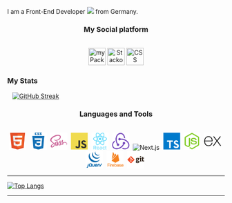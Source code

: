 

I am a Front-End Developer <img src="https://media.giphy.com/media/WUlplcMpOCEmTGBtBW/giphy.gif" width="30"> from Germany.




<div align="center"> 
 <h3> My Social platform</h3>
 <br/>
 <a href="https://www.npmjs.com/~aliho3ein"><img src="https://authy.com/wp-content/uploads/npm-logo.png" title='my Packages' width="40" height="40"/></a>  <a href="https://stackoverflow.com/users/3748304/ali"><img src="https://www.golem.de/2004/147393-227385-227382_rc.jpg" title='Stackoverflow' width="40" height="40"/></a>  <a href="https://cssbattle.dev/player/aliho3ein"><img src="https://pbs.twimg.com/profile_images/1114446136302084096/BIu19jPP_400x400.png" title='CSS Battle' width="40" height="40"/></a> 
 </div>

### My Stats

&nbsp;&nbsp;&nbsp;[![GitHub Streak](http://github-readme-streak-stats.herokuapp.com?user=aliho3ein&theme=dark&background=000000)](https://git.io/streak-stats)&nbsp;&nbsp;&nbsp;

<div align="center"> 
 <h3> Languages and Tools </h3>
<br/>
 <img src="https://github.com/devicons/devicon/blob/master/icons/html5/html5-original.svg" title="HTML5" alt="HTML" width="40" height="40"/>&nbsp;
  <img src="https://github.com/devicons/devicon/blob/master/icons/css3/css3-plain-wordmark.svg"  title="CSS3" alt="CSS" width="40" height="40"/>&nbsp;
 <img src="https://github.com/devicons/devicon/blob/master/icons/sass/sass-original.svg" title="SASS" alt="SASS" width="40" height="40"/>&nbsp;
 <img src="https://github.com/devicons/devicon/blob/master/icons/javascript/javascript-original.svg" title="JavaScript" alt="JavaScript" width="40" height="40"/>&nbsp;
  <img src="https://github.com/devicons/devicon/blob/master/icons/react/react-original-wordmark.svg" title="React" alt="React" width="40" height="40"/>&nbsp;
  <img src="https://github.com/devicons/devicon/blob/master/icons/redux/redux-original.svg" title="Redux" alt="Redux " width="40" height="40"/>&nbsp;
 <img src="https://www.rlogical.com/wp-content/uploads/2021/08/Rlogical-Blog-Images-thumbnail.png" title="Next.js" alt="Next.js" width="40" height="40"/>&nbsp;
 <img src="https://github.com/devicons/devicon/blob/master/icons/typescript/typescript-plain.svg" title="TypeScript" alt="TypeScript" width="40" height="40"/>&nbsp;
 <img src="https://github.com/devicons/devicon/blob/master/icons/nodejs/nodejs-original.svg" title="NodeJs" alt="TypeScript" width="40" height="40"/>&nbsp;
  <img src="https://github.com/devicons/devicon/blob/master/icons/express/express-original.svg" title="ExpressJS" alt="TypeScript" width="40" height="40"/>&nbsp;
   <img src="https://github.com/devicons/devicon/blob/master/icons/jquery/jquery-plain-wordmark.svg" title="Jquery" alt="TypeScript" width="40" height="40"/>&nbsp;
  <img src="https://github.com/devicons/devicon/blob/master/icons/firebase/firebase-plain-wordmark.svg" title="Firebase" alt="Firebase" width="40" height="40"/>&nbsp;  <img src="https://github.com/devicons/devicon/blob/master/icons/git/git-original-wordmark.svg" title="Git" alt="Git" width="40" height="40"/>&nbsp;
 </div> 


---


[![Top Langs](https://github-readme-stats.vercel.app/api/top-langs/?username=aliho3ein&layout=compact)](https://github.com/anuraghazra/github-readme-stats)


 
---
